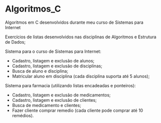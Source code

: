 # Algoritmos_C
Algoritmos em C desenvolvidos durante meu curso de Sistemas para Internet


Exercícios de listas desenvolvidos nas disciplinas de Algoritmos e Estrutura de Dados;

Sistema para o curso de Sistemas para Internet:
- Cadastro, listagem e exclusão de alunos;
- Cadastro, listagem e exclusão de disciplinas;
- Busca de aluno e disciplina;
- Matricular aluno em disciplina (cada disciplina suporta até 5 alunos);


Sistema para farmacia (utilizando listas encadeadas e ponteiros): 
- Cadastro, listagem e exclusão de medicamentos;
- Cadastro, listagem e exclusão de clientes;
- Busca de medicamento e clientes;
- Fazer cliente comprar remedio (cada cliente pode comprar até 10 remédios).


 
